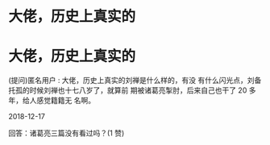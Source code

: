 # 大佬，历史上真实的

# 大佬，历史上真实的

(提问)匿名用户 : 大佬，历史上真实的刘禅是什么样的，有没 有什么闪光点，刘备托孤的时候刘禅也十七八岁了，就算前 期被诸葛亮掣肘，后来自己也干了 20 多年，给人感觉籍籍无 名啊。

2018-12-17

回答：诸葛亮三篇没有看过吗？(1 赞)